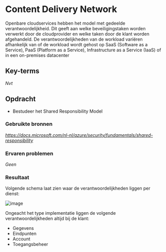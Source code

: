 # **Content Delivery Network**

Openbare cloudservices hebben het model met gedeelde verantwoordelijkheid. Dit geeft aan welke beveiligingstaken worden verwerkt door de cloudprovider en welke taken door de klant worden afgehandeld. De verantwoordelijkheden van de workload variëren afhankelijk van of de workload wordt gehost op SaaS (Software as a Service), PaaS (Platform as a Service), Infrastructure as a Service (IaaS) of in een on-premises datacenter

## **Key-terms**

*Nvt*

## **Opdracht**

- Bestudeer het Shared Responsibility Model

### **Gebruikte bronnen**

*<https://docs.microsoft.com/nl-nl/azure/security/fundamentals/shared-responsibility>*

### **Ervaren problemen**

*Geen*

### **Resultaat**

Volgende schema laat zien waar de verantwoordelijkheden liggen per dienst:

![image](https://docs.microsoft.com/nl-nl/azure/security/fundamentals/media/shared-responsibility/shared-responsibility.svg)

Ongeacht het type implementatie liggen de volgende verantwoordelijkheden altijd bij de klant:

- Gegevens
- Eindpunten
- Account
- Toegangsbeheer